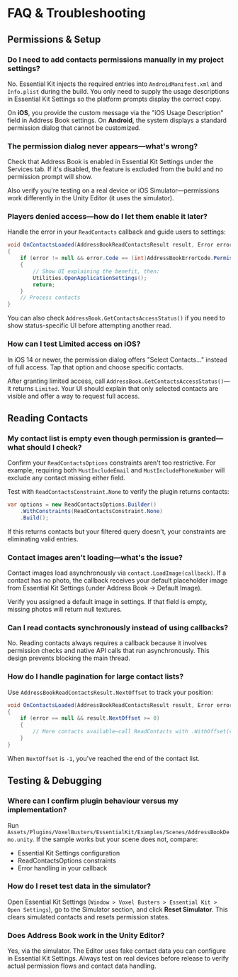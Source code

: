 # FAQ & Troubleshooting

## Permissions & Setup

### Do I need to add contacts permissions manually in my project settings?
No. Essential Kit injects the required entries into `AndroidManifest.xml` and `Info.plist` during the build. You only need to supply the usage descriptions in Essential Kit Settings so the platform prompts display the correct copy.

On **iOS**, you provide the custom message via the "iOS Usage Description" field in Address Book settings.
On **Android**, the system displays a standard permission dialog that cannot be customized.

### The permission dialog never appears—what's wrong?
Check that Address Book is enabled in Essential Kit Settings under the Services tab. If it's disabled, the feature is excluded from the build and no permission prompt will show.

Also verify you're testing on a real device or iOS Simulator—permissions work differently in the Unity Editor (it uses the simulator).

### Players denied access—how do I let them enable it later?
Handle the error in your `ReadContacts` callback and guide users to settings:

```csharp
void OnContactsLoaded(AddressBookReadContactsResult result, Error error)
{
    if (error != null && error.Code == (int)AddressBookErrorCode.PermissionDenied)
    {
        // Show UI explaining the benefit, then:
        Utilities.OpenApplicationSettings();
        return;
    }
    // Process contacts
}
```

You can also check `AddressBook.GetContactsAccessStatus()` if you need to show status-specific UI before attempting another read.

### How can I test Limited access on iOS?
In iOS 14 or newer, the permission dialog offers "Select Contacts..." instead of full access. Tap that option and choose specific contacts.

After granting limited access, call `AddressBook.GetContactsAccessStatus()`—it returns `Limited`. Your UI should explain that only selected contacts are visible and offer a way to request full access.

## Reading Contacts

### My contact list is empty even though permission is granted—what should I check?
Confirm your `ReadContactsOptions` constraints aren't too restrictive. For example, requiring both `MustIncludeEmail` and `MustIncludePhoneNumber` will exclude any contact missing either field.

Test with `ReadContactsConstraint.None` to verify the plugin returns contacts:
```csharp
var options = new ReadContactsOptions.Builder()
    .WithConstraints(ReadContactsConstraint.None)
    .Build();
```

If this returns contacts but your filtered query doesn't, your constraints are eliminating valid entries.

### Contact images aren't loading—what's the issue?
Contact images load asynchronously via `contact.LoadImage(callback)`. If a contact has no photo, the callback receives your default placeholder image from Essential Kit Settings (under Address Book → Default Image).

Verify you assigned a default image in settings. If that field is empty, missing photos will return null textures.

### Can I read contacts synchronously instead of using callbacks?
No. Reading contacts always requires a callback because it involves permission checks and native API calls that run asynchronously. This design prevents blocking the main thread.

### How do I handle pagination for large contact lists?
Use `AddressBookReadContactsResult.NextOffset` to track your position:
```csharp
void OnContactsLoaded(AddressBookReadContactsResult result, Error error)
{
    if (error == null && result.NextOffset >= 0)
    {
        // More contacts available—call ReadContacts with .WithOffset(result.NextOffset)
    }
}
```

When `NextOffset` is `-1`, you've reached the end of the contact list.

## Testing & Debugging

### Where can I confirm plugin behaviour versus my implementation?
Run `Assets/Plugins/VoxelBusters/EssentialKit/Examples/Scenes/AddressBookDemo.unity`. If the sample works but your scene does not, compare:
- Essential Kit Settings configuration
- ReadContactsOptions constraints
- Error handling in your callback

### How do I reset test data in the simulator?
Open Essential Kit Settings (`Window > Voxel Busters > Essential Kit > Open Settings`), go to the Simulator section, and click **Reset Simulator**. This clears simulated contacts and resets permission states.

### Does Address Book work in the Unity Editor?
Yes, via the simulator. The Editor uses fake contact data you can configure in Essential Kit Settings. Always test on real devices before release to verify actual permission flows and contact data handling.
